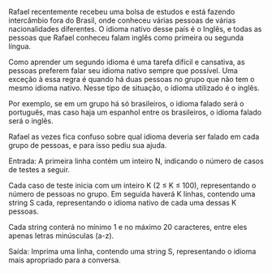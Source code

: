 Rafael recentemente recebeu uma bolsa de estudos e está fazendo intercâmbio fora do Brasil, onde conheceu várias pessoas de várias nacionalidades diferentes. O idioma nativo desse país é o Inglês, e todas as pessoas que Rafael conheceu falam inglês como primeira ou segunda língua.

Como aprender um segundo idioma é uma tarefa difícil e cansativa, as pessoas preferem falar seu idioma nativo sempre que possível. Uma exceção à essa regra é quando há duas pessoas no grupo que não tem o mesmo idioma nativo. Nesse tipo de situação, o idioma utilizado é o inglês.

Por exemplo, se em um grupo há só brasileiros, o idioma falado será o português, mas caso haja um espanhol entre os brasileiros, o idioma falado será o inglês.

Rafael as vezes fica confuso sobre qual idioma deveria ser falado em cada grupo de pessoas, e para isso pediu sua ajuda.


Entrada: A primeira linha contém um inteiro N, indicando o número de casos de testes a seguir.

Cada caso de teste inicia com um inteiro K (2 ≤ K ≤ 100), representando o número de pessoas no grupo. Em seguida haverá K linhas, contendo uma string S cada, representando o idioma nativo de cada uma dessas K pessoas.

Cada string conterá no mínimo 1 e no máximo 20 caracteres, entre eles apenas letras minúsculas (a-z).


Saída: Imprima uma linha, contendo uma string S, representando o idioma mais apropriado para a conversa.
